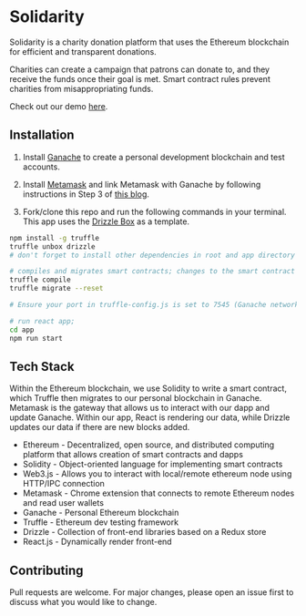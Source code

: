 # Solidarity

Solidarity is a charity donation platform that uses the Ethereum blockchain for efficient and transparent donations.

Charities can create a campaign that patrons can donate to, and they receive the funds once their goal is met. Smart contract rules prevent charities from misappropriating funds.

Check out our demo [here](https://solidarity-demo.herokuapp.com/).

## Installation

1. Install [Ganache](https://www.trufflesuite.com/docs/ganache/quickstart) to create a personal development blockchain and test accounts.

2. Install [Metamask](https://metamask.io/) and link Metamask with Ganache by following instructions in Step 3 of [this blog](https://medium.com/@adamh90/creating-a-local-test-environment-for-ethereum-smart-contracts-1f638efca020).

3. Fork/clone this repo and run the following commands in your terminal. This app uses the [Drizzle Box](https://www.trufflesuite.com/boxes/drizzle) as a template.
 
```bash
npm install -g truffle
truffle unbox drizzle
# don't forget to install other dependencies in root and app directory

# compiles and migrates smart contracts; changes to the smart contract must be manualy recompiled and migrated
truffle compile
truffle migrate --reset

# Ensure your port in truffle-config.js is set to 7545 (Ganache network)

# run react app; 
cd app
npm run start
```

## Tech Stack
Within the Ethereum blockchain, we use Solidity to write a smart contract, which Truffle then migrates to our personal blockchain in Ganache. Metamask is the gateway that allows us to interact with our dapp and update Ganache. Within our app, React is rendering our data, while Drizzle updates our data if there are new blocks added.

- Ethereum - Decentralized, open source, and distributed computing platform that allows creation of smart contracts and dapps 
- Solidity - Object-oriented language for implementing smart contracts
- Web3.js - Allows you to interact with local/remote ethereum node using HTTP/IPC connection 
- Metamask - Chrome extension that connects to remote Ethereum nodes and read user wallets
- Ganache - Personal Ethereum blockchain
- Truffle - Ethereum dev testing framework
- Drizzle - Collection of front-end libraries based on a Redux store
- React.js - Dynamically render front-end

## Contributing
Pull requests are welcome. For major changes, please open an issue first to discuss what you would like to change.
